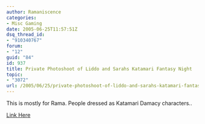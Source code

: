 ```yaml
---
author: Ramaniscence
categories:
- Misc Gaming
date: 2005-06-25T11:57:51Z
dsq_thread_id:
- "910340767"
forum:
- "12"
guid: "84"
id: 937
title: Private Photoshoot of Liddo and Sarahs Katamari Fantasy Night
topic:
- "3072"
url: /2005/06/25/private-photoshoot-of-liddo-and-sarahs-katamari-fantasy-night/
---
```


This is mostly for Rama. People dressed as Katamari Damacy characters..

<a target="_blank" href="http://www.livejournal.com/users/lionboogy/219774.html">Link Here</a>
